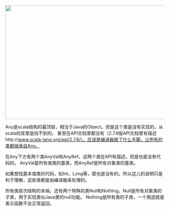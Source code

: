 <a href="http://snowriver.org/blog/wp-content/uploads/2011/03/scala_hierarchy.png">
<img src="http://snowriver.org/blog/wp-content/uploads/2011/03/scala_hierarchy.png" alt="" title="scala_hierarchy" width="530" height="360" class="aligncenter size-full wp-image-482" /></a>

Any是scala结构的最顶层，相当于Java的Object。但是这个类是没有实现的，从scala的库里是找不到的。
甚至在API文档里都没有（2.7.6版API文档里有描述http://www.scala-lang.org/api/2.7.6/）。应该是编译器做了什么手脚，让所有的类都继承自Any。

在Any下方有两个类AnyVal和AnyRef。这两个类在API有描述，但是也是没有代码的。
AnyVal是所有值类的基类，而AnyRef是所有对象类的基类。

如果想找基本值类的代码，如Int，Long等，那也是没有的。所以这儿的说明只是利于理解，这些类都是由编译器来处理的。

所有类层次结构的末端，还有两个特殊的类Null和Nothing。Null是所有对象类的子类，用于实现类似Java里的null功能。
Nothing是所有类的子类，一个用途就是表示函数不会正常返回。